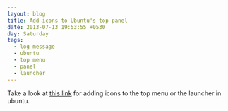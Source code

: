 ```yaml
---
layout: blog
title: Add icons to Ubuntu's top panel
date: 2013-07-13 19:53:55 +0530
day: Saturday
tags:
  - log message
  - ubuntu
  - top menu
  - panel
  - launcher
---
```


Take a look at [this link](https://help.ubuntu.com/community/UnityLaunchersAndDesktopFiles) for adding icons to the top menu or the launcher in ubuntu.
